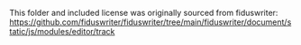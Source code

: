 This folder and included license was originally sourced from fiduswriter: https://github.com/fiduswriter/fiduswriter/tree/main/fiduswriter/document/static/js/modules/editor/track
